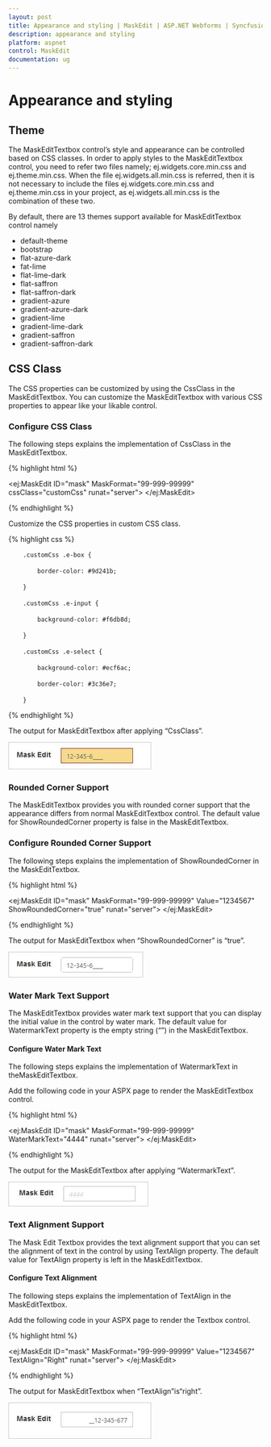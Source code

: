 ```yaml
---
layout: post
title: Appearance and styling | MaskEdit | ASP.NET Webforms | Syncfusion
description: appearance and styling
platform: aspnet
control: MaskEdit
documentation: ug
---
```


# Appearance and styling

## Theme

The MaskEditTextbox control’s style and appearance can be controlled based on CSS classes. In order to apply styles to the MaskEditTextbox control, you need to refer two files namely; ej.widgets.core.min.css and ej.theme.min.css. When the file ej.widgets.all.min.css is referred, then it is not necessary to include the files ej.widgets.core.min.css and ej.theme.min.css in your project, as ej.widgets.all.min.css is the combination of these two. 

By default, there are 13 themes support available for MaskEditTextbox control namely

* default-theme
* bootstrap
* flat-azure-dark
* fat-lime
* flat-lime-dark
* flat-saffron
* flat-saffron-dark
* gradient-azure
* gradient-azure-dark
* gradient-lime
* gradient-lime-dark
* gradient-saffron
* gradient-saffron-dark



## CSS Class

The CSS properties can be customized by using the CssClass in the MaskEditTextbox. You can customize the MaskEditTextbox with various CSS properties to appear like your likable control.

### Configure CSS Class

The following steps explains the implementation of CssClass in the MaskEditTextbox.



{% highlight html %}

<ej:MaskEdit ID="mask" MaskFormat="99-999-99999" cssClass="customCss" runat="server"> </ej:MaskEdit>



{% endhighlight %}



Customize the CSS properties in custom CSS class.

{% highlight css %}



        .customCss .e-box {

            border-color: #9d241b;

        }

        .customCss .e-input {

            background-color: #f6db8d;            

        }

        .customCss .e-select {

            background-color: #ecf6ac;

            border-color: #3c36e7;

        }





{% endhighlight %}



The output for MaskEditTextbox after applying “CssClass”.

![C:/Users/giftline.jebamani/Desktop/aa.png](Appearance-and-styling_images/Appearance-and-styling_img1.png)





### Rounded Corner Support

The MaskEditTextbox provides you with rounded corner support that the appearance differs from normal MaskEditTextbox control. The default value for ShowRoundedCorner property is false in the MaskEditTextbox.

### Configure Rounded Corner Support

The following steps explains the implementation of ShowRoundedCorner in the MaskEditTextbox.

{% highlight html %}



<ej:MaskEdit ID="mask" MaskFormat="99-999-99999"  Value="1234567" ShowRoundedCorner="true" runat="server"> </ej:MaskEdit>





{% endhighlight %}



The output for MaskEditTextbox when “ShowRoundedCorner” is “true”.

![C:/Users/giftline.jebamani/Desktop/bb.png](Appearance-and-styling_images/Appearance-and-styling_img2.png)


### Water Mark Text Support

The MaskEditTextbox provides water mark text support that you can display the initial value in the control by water mark. The default value for WatermarkText property is the empty string (“”) in the MaskEditTextbox.

#### Configure Water Mark Text

The following steps explains the implementation of WatermarkText in theMaskEditTextbox.

Add the following code in your ASPX page to render the MaskEditTextbox control.

{% highlight html %}



<ej:MaskEdit ID="mask" MaskFormat="99-999-99999" WaterMarkText="4444" runat="server"> </ej:MaskEdit>





{% endhighlight %}



The output for the MaskEditTextbox after applying “WatermarkText”.

![C:/Users/giftline.jebamani/Desktop/cc.png](Appearance-and-styling_images/Appearance-and-styling_img3.png) 



### Text Alignment Support

The Mask Edit Textbox provides the text alignment support that you can set the alignment of text in the control by using TextAlign property. The default value for TextAlign property is left in the MaskEditTextbox.

#### Configure Text Alignment

The following steps explains the implementation of TextAlign in the MaskEditTextbox.

Add the following code in your ASPX page to render the Textbox control.

{% highlight html %}

<ej:MaskEdit ID="mask" MaskFormat="99-999-99999" Value="1234567" TextAlign="Right" runat="server"> </ej:MaskEdit>





{% endhighlight %}



The output for MaskEditTextbox when “TextAlign”is“right”.

![C:/Users/giftline.jebamani/Desktop/dd.png](Appearance-and-styling_images/Appearance-and-styling_img4.png) 




